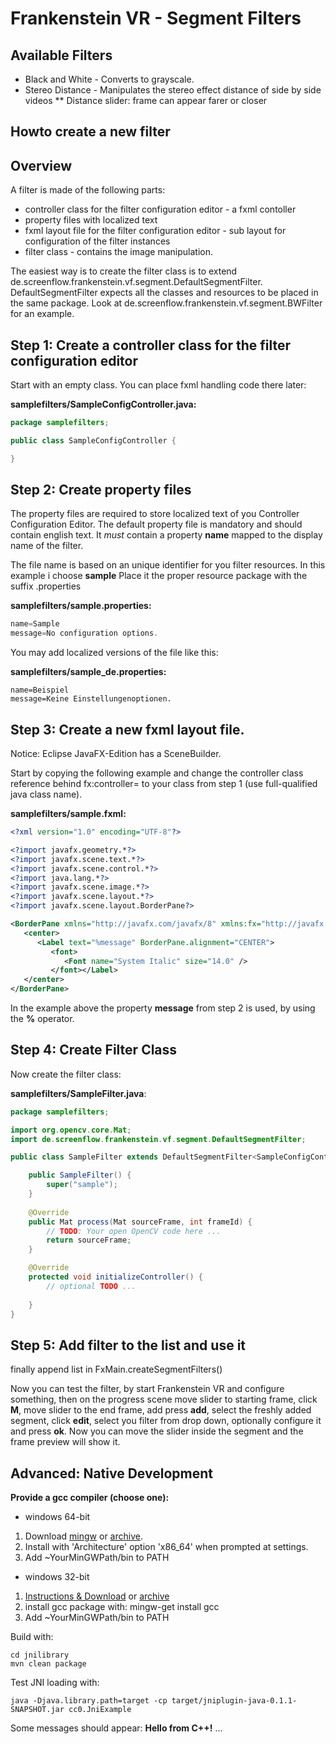 # Frankenstein VR - Segment Filters

## Available Filters

* Black and White - Converts to grayscale.
* Stereo Distance - Manipulates the stereo effect distance of side by side videos
** Distance slider: frame can appear farer or closer

## Howto create a new filter

## Overview
A filter is made of the following parts:
* controller class for the filter configuration editor - a fxml contoller
* property files with localized text
* fxml layout file for the filter configuration editor - sub layout for configuration of the filter instances
* filter class - contains the image manipulation.

The easiest way is to create the filter class is to extend de.screenflow.frankenstein.vf.segment.DefaultSegmentFilter.
DefaultSegmentFilter expects all the classes and resources to be placed in the same package.
Look at de.screenflow.frankenstein.vf.segment.BWFilter for an example. 

## Step 1: Create a controller class for the filter configuration editor

Start with an empty class. You can place fxml handling code there later:

__samplefilters/SampleConfigController.java:__
```java
package samplefilters;

public class SampleConfigController {

}
```


## Step 2: Create property files

The property files are required to store localized text of you Controller Configuration Editor.
The default property file is mandatory and should contain english text. It *must* contain a property 
__name__ mapped to the display name of the filter.

The file name is based on an unique identifier for you filter resources.
In this example i choose __sample__
Place it the proper resource package with the suffix .properties


__samplefilters/sample.properties:__
```java
name=Sample
message=No configuration options.
```

You may add localized versions of the file like this:

__samplefilters/sample_de.properties:__
```
name=Beispiel
message=Keine Einstellungenoptionen.
```


## Step 3: Create a new fxml layout file.

Notice: Eclipse JavaFX-Edition has a SceneBuilder.

Start by copying the following example and change the controller class reference behind fx:controller= to your class from step 1 (use full-qualified java class name).


__samplefilters/sample.fxml:__
```xml
<?xml version="1.0" encoding="UTF-8"?>

<?import javafx.geometry.*?>
<?import javafx.scene.text.*?>
<?import javafx.scene.control.*?>
<?import java.lang.*?>
<?import javafx.scene.image.*?>
<?import javafx.scene.layout.*?>
<?import javafx.scene.layout.BorderPane?>

<BorderPane xmlns="http://javafx.com/javafx/8" xmlns:fx="http://javafx.com/fxml/1" fx:controller="samplefilters.SampleConfigController">
   <center>
      <Label text="%message" BorderPane.alignment="CENTER">
         <font>
            <Font name="System Italic" size="14.0" />
         </font></Label>
   </center>
</BorderPane>
```

In the example above the property __message__ from step 2 is used, by using the __%__ operator.


## Step 4: Create Filter Class

Now create the filter class:

__samplefilters/SampleFilter.java__:
```java
package samplefilters;

import org.opencv.core.Mat;
import de.screenflow.frankenstein.vf.segment.DefaultSegmentFilter;

public class SampleFilter extends DefaultSegmentFilter<SampleConfigController> {

	public SampleFilter() {
		super("sample");
	}
	
	@Override
	public Mat process(Mat sourceFrame, int frameId) {
		// TODO: Your open OpenCV code here ...
		return sourceFrame;
	}

	@Override
	protected void initializeController() {
		// optional TODO ...
		
	}
}
```


## Step 5: Add filter to the list and use it

finally append list in FxMain.createSegmentFilters()

Now you can test the filter, by start Frankenstein VR and configure something, then on the progress scene
move slider to starting frame, click __M__, move slider to the end frame, add press __add__, select the freshly added segment, click __edit__,
select you filter from drop down, optionally configure it and press __ok__. Now you can move the slider inside the segment and the frame preview will show it.

## Advanced: Native Development

**Provide a gcc compiler (choose one):**
* windows 64-bit
 1. Download [mingw](https://sourceforge.net/projects/mingw-w64/) or [archive](https://sourceforge.net/p/mingw-w64/mailman/message/32967954/).
 2. Install with 'Architecture' option 'x86_64' when prompted at settings.
 3. Add ~YourMinGWPath/bin to PATH
* windows 32-bit
 1. [Instructions & Download](http://www.mingw.org/wiki/Getting_Started) or [archive](https://sourceforge.net/p/mingw-w64/mailman/message/32967954/)
 2. install gcc package with: mingw-get install gcc
 3. Add ~YourMinGWPath/bin to PATH

Build with:
```
cd jnilibrary
mvn clean package
```

Test JNI loading with:
```
java -Djava.library.path=target -cp target/jniplugin-java-0.1.1-SNAPSHOT.jar cc0.JniExample
```
Some messages should appear: **Hello from C++!** ...
